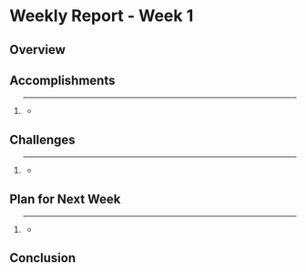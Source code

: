# Weekly Report - Week 1

## Overview


## Accomplishments

1. ****
   - 


## Challenges

1. ****
   - 

## Plan for Next Week

1. ****
   - 

## Conclusion
